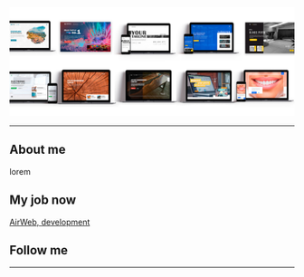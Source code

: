 ![Alt-текст](https://github.com/alex-uiweb/alex-uiweb/blob/master/assets/bg.jpg "Орк")
____

## About me
lorem

## My job now
[AirWeb, development](http://airwebdevelopment.com/)

## Follow me
____

<!--
**alex-uiweb/alex-uiweb** is a ✨ _special_ ✨ repository because its `README.md` (this file) appears on your GitHub profile.

Here are some ideas to get you started:

- 🔭 I’m currently working on ...
- 🌱 I’m currently learning ...
- 👯 I’m looking to collaborate on ...
- 🤔 I’m looking for help with ...
- 💬 Ask me about ...
- 📫 How to reach me: ...
- 😄 Pronouns: ...
- ⚡ Fun fact: ...
-->